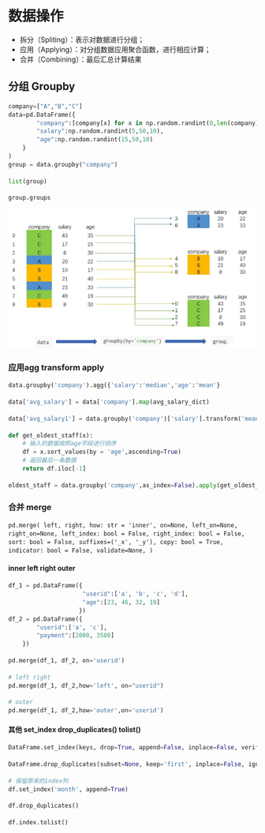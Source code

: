 # 数据操作
 - 拆分（Spliting）：表示对数据进行分组；
- 应用（Applying）：对分组数据应用聚合函数，进行相应计算；
- 合并（Combining）：最后汇总计算结果

## 分组 Groupby 
```python
company=["A","B","C"]
data=pd.DataFrame({
        "company":[company[x] for x in np.random.randint(0,len(company),10)],
        "salary":np.random.randint(5,50,10),
        "age":np.random.randint(15,50,10)
    }
)
group = data.groupby("company")

list(group)

group.groups
```
![](attachments/截屏2022-09-02%20下午2.49.47.png)
### 应用agg  transform  apply
```python
data.groupby('company').agg({'salary':'median','age':'mean'}

data['avg_salary'] = data['company'].map(avg_salary_dict)

data['avg_salary1'] = data.groupby('company')['salary'].transform('mean')

def get_oldest_staff(x):
    # 输入的数据按照age字段进行排序
    df = x.sort_values(by = 'age',ascending=True)
    # 返回最后一条数据
    return df.iloc[-1]

oldest_staff = data.groupby('company',as_index=False).apply(get_oldest_staff)
```
### 合并 merge
`pd.merge( left, right, how: str = 'inner', on=None, left_on=None, right_on=None, left_index: bool = False, right_index: bool = False, sort: bool = False, suffixes=('_x', '_y'), copy: bool = True, indicator: bool = False, validate=None, )`
#### inner left right outer
```python
df_1 = pd.DataFrame({
                     "userid":['a', 'b', 'c', 'd'], 
                     "age":[23, 46, 32, 19]
                    })
df_2 = pd.DataFrame({
        "userid":['a', 'c'],
        "payment":[2000, 3500]
    })

pd.merge(df_1, df_2, on='userid')

# left right
pd.merge(df_1, df_2,how='left', on="userid")

# outer
pd.merge(df_1, df_2,how='outer',on='userid')
``` 
#### 其他 set_index drop_duplicates() tolist()
```python
DataFrame.set_index(keys, drop=True, append=False, inplace=False, verify_integrity=False)

DataFrame.drop_duplicates(subset=None, keep='first', inplace=False, ignore_index=False)

# 保留原来的index列
df.set_index('month', append=True)

df.drop_duplicates()

df.index.tolist()
```